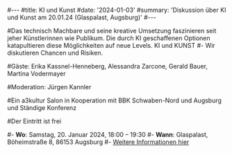 #---
#title: KI und Kunst
#date: '2024-01-03'
#summary: 'Diskussion über KI und Kunst am 20.01.24 (Glaspalast, Augsburg)'
#---

#Das technisch Machbare und seine kreative Umsetzung faszinieren seit jeher Künstlerinnen wie Publikum. Die durch KI geschaffenen Optionen katapultieren diese Möglichkeiten auf neue Levels. KI und KUNST #- Wir diskutieren Chancen und Risiken.

#Gäste: Erika Kassnel-Henneberg, Alessandra Zarcone, Gerald Bauer, Martina Vodermayer

#Moderation: Jürgen Kannler

#Ein a3kultur Salon in Kooperation mit BBK Schwaben-Nord und Augsburg und Ständige Konferenz

#Der Eintritt ist frei

#- **Wo**: Samstag, 20. Januar 2024, 18:00 – 19:30
#- **Wann**: Glaspalast, Böheimstraße 8, 86153 Augsburg
#- [Weitere Informationen hier](https://a3kultur.de/termine/glaspalast/ki-und-kunst/2023-12-18)

